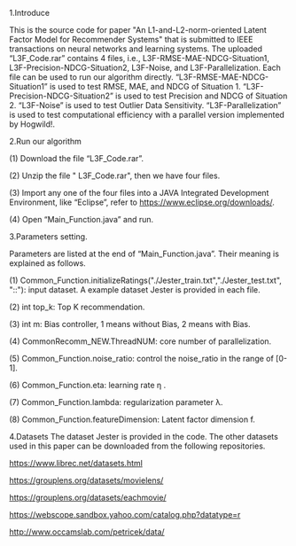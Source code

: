 1.Introduce

This is the source code for paper "An L1-and-L2-norm-oriented Latent Factor Model for Recommender Systems" that is submitted to IEEE transactions on neural networks and learning systems. The uploaded “L3F_Code.rar” contains 4 files, i.e., L3F-RMSE-MAE-NDCG-Situation1, L3F-Precision-NDCG-Situation2, L3F-Noise, and L3F-Parallelization. Each file can be used to run our algorithm directly. “L3F-RMSE-MAE-NDCG-Situation1” is used to test RMSE, MAE, and NDCG of Situation 1. “L3F-Precision-NDCG-Situation2” is used to test Precision and NDCG of Situation 2. “L3F-Noise” is used to test Outlier Data Sensitivity. “L3F-Parallelization” is used to test computational efficiency with a parallel version implemented by Hogwild!. 

2.Run our algorithm

(1)	Download the file “L3F_Code.rar”.

(2)	Unzip the file " L3F_Code.rar", then we have four files.

(3)	Import any one of the four files into a JAVA Integrated Development Environment, like “Eclipse”, refer to https://www.eclipse.org/downloads/.

(4)	Open “Main_Function.java” and run. 

3.Parameters setting. 

Parameters are listed  at the end of “Main_Function.java”. Their meaning is explained as follows.

(1)	Common_Function.initializeRatings("./Jester_train.txt","./Jester_test.txt", "::"): input dataset. A example dataset Jester is provided in each file. 

(2)	int top_k: Top K recommendation. 

(3)	int m: Bias controller, 1 means without Bias, 2 means with Bias. 

(4)	CommonRecomm_NEW.ThreadNUM: core number of parallelization. 

(5)	Common_Function.noise_ratio: control the noise_ratio in the range of [0-1].

(6)	Common_Function.eta: learning rate η .

(7)	Common_Function.lambda: regularization parameter λ.

(8)	Common_Function.featureDimension: Latent factor dimension f. 

4.Datasets 
The dataset Jester is provided in the code. The other datasets used in this paper can be downloaded from the following repositories.

https://www.librec.net/datasets.html

https://grouplens.org/datasets/movielens/

https://grouplens.org/datasets/eachmovie/

https://webscope.sandbox.yahoo.com/catalog.php?datatype=r

http://www.occamslab.com/petricek/data/

